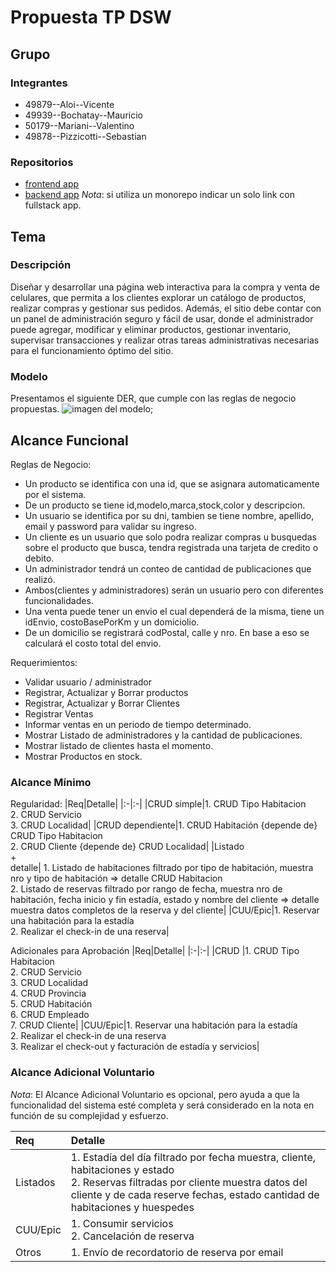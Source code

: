 # Propuesta TP DSW

## Grupo
### Integrantes
* 49879--Aloi--Vicente
* 49939--Bochatay--Mauricio
* 50179--Mariani--Valentino
* 49878--Pizzicotti--Sebastian

### Repositorios
* [frontend app](http://hyperlinkToGihubOrGitlab)
* [backend app](http://hyperlinkToGihubOrGitlab)
*Nota*: si utiliza un monorepo indicar un solo link con fullstack app.

## Tema
### Descripción
 Diseñar y desarrollar una página web interactiva para la compra y venta de celulares, que permita a los clientes explorar un catálogo de productos, realizar compras y gestionar sus pedidos. Además, el sitio debe contar con un panel de administración seguro y fácil de usar, donde el administrador puede agregar, modificar y eliminar productos, gestionar inventario, supervisar transacciones y realizar otras tareas administrativas necesarias para el funcionamiento óptimo del sitio.

### Modelo
Presentamos el siguiente DER, que cumple con las reglas de negocio propuestas.
![imagen del modelo]('https://drive.google.com/file/d/11AA0wYvpriZMYcnujtVh3KU1ldogZcWR/view?usp=sharing');

## Alcance Funcional 
Reglas de Negocio:
- Un producto se identifica con una id, que se asignara automaticamente por el sistema.
- De un producto se tiene id,modelo,marca,stock,color y descripcion.
- Un usuario se identifica por su dni, tambien se tiene nombre, apellido, email y password para validar su ingreso.
- Un cliente es un usuario que solo podra realizar compras u busquedas sobre el producto que busca, tendra registrada una tarjeta de credito o debito.
- Un administrador tendrá un conteo de cantidad de publicaciones que realizó.
- Ambos(clientes y administradores) serán un usuario pero con diferentes funcionalidades.
- Una venta puede tener un envio el cual dependerá de la misma, tiene un idEnvio,
  costoBasePorKm y un domiciolio.
- De un domicilio se registrará codPostal, calle y nro. En base a eso se calculará el costo total del envio.

Requerimientos:

- Validar usuario / administrador
- Registrar, Actualizar y Borrar productos 
- Registrar, Actualizar y Borrar Clientes
- Registrar Ventas 
- Informar ventas en un periodo de tiempo determinado.
- Mostrar Listado de administradores y la cantidad de publicaciones.
- Mostrar listado de clientes hasta el momento.
- Mostrar Productos en stock.


### Alcance Mínimo


Regularidad:
|Req|Detalle|
|:-|:-|
|CRUD simple|1. CRUD Tipo Habitacion<br>2. CRUD Servicio<br>3. CRUD Localidad|
|CRUD dependiente|1. CRUD Habitación {depende de} CRUD Tipo Habitacion<br>2. CRUD Cliente {depende de} CRUD Localidad|
|Listado<br>+<br>detalle| 1. Listado de habitaciones filtrado por tipo de habitación, muestra nro y tipo de habitación => detalle CRUD Habitacion<br> 2. Listado de reservas filtrado por rango de fecha, muestra nro de habitación, fecha inicio y fin estadía, estado y nombre del cliente => detalle muestra datos completos de la reserva y del cliente|
|CUU/Epic|1. Reservar una habitación para la estadía<br>2. Realizar el check-in de una reserva|


Adicionales para Aprobación
|Req|Detalle|
|:-|:-|
|CRUD |1. CRUD Tipo Habitacion<br>2. CRUD Servicio<br>3. CRUD Localidad<br>4. CRUD Provincia<br>5. CRUD Habitación<br>6. CRUD Empleado<br>7. CRUD Cliente|
|CUU/Epic|1. Reservar una habitación para la estadía<br>2. Realizar el check-in de una reserva<br>3. Realizar el check-out y facturación de estadía y servicios|


### Alcance Adicional Voluntario

*Nota*: El Alcance Adicional Voluntario es opcional, pero ayuda a que la funcionalidad del sistema esté completa y será considerado en la nota en función de su complejidad y esfuerzo.

|Req|Detalle|
|:-|:-|
|Listados |1. Estadía del día filtrado por fecha muestra, cliente, habitaciones y estado <br>2. Reservas filtradas por cliente muestra datos del cliente y de cada reserve fechas, estado cantidad de habitaciones y huespedes|
|CUU/Epic|1. Consumir servicios<br>2. Cancelación de reserva|
|Otros|1. Envío de recordatorio de reserva por email|

